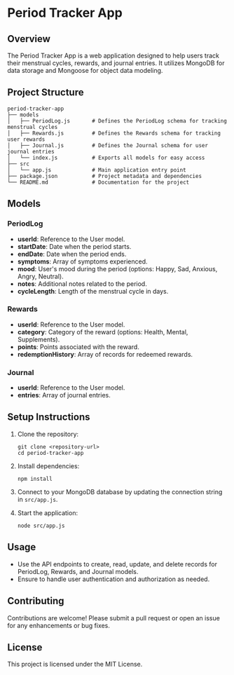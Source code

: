 # Period Tracker App

## Overview
The Period Tracker App is a web application designed to help users track their menstrual cycles, rewards, and journal entries. It utilizes MongoDB for data storage and Mongoose for object data modeling.

## Project Structure
```
period-tracker-app
├── models
│   ├── PeriodLog.js       # Defines the PeriodLog schema for tracking menstrual cycles
│   ├── Rewards.js         # Defines the Rewards schema for tracking user rewards
│   ├── Journal.js         # Defines the Journal schema for user journal entries
│   └── index.js           # Exports all models for easy access
├── src
│   └── app.js             # Main application entry point
├── package.json           # Project metadata and dependencies
└── README.md              # Documentation for the project
```

## Models
### PeriodLog
- **userId**: Reference to the User model.
- **startDate**: Date when the period starts.
- **endDate**: Date when the period ends.
- **symptoms**: Array of symptoms experienced.
- **mood**: User's mood during the period (options: Happy, Sad, Anxious, Angry, Neutral).
- **notes**: Additional notes related to the period.
- **cycleLength**: Length of the menstrual cycle in days.

### Rewards
- **userId**: Reference to the User model.
- **category**: Category of the reward (options: Health, Mental, Supplements).
- **points**: Points associated with the reward.
- **redemptionHistory**: Array of records for redeemed rewards.

### Journal
- **userId**: Reference to the User model.
- **entries**: Array of journal entries.

## Setup Instructions
1. Clone the repository:
   ```
   git clone <repository-url>
   cd period-tracker-app
   ```

2. Install dependencies:
   ```
   npm install
   ```

3. Connect to your MongoDB database by updating the connection string in `src/app.js`.

4. Start the application:
   ```
   node src/app.js
   ```

## Usage
- Use the API endpoints to create, read, update, and delete records for PeriodLog, Rewards, and Journal models.
- Ensure to handle user authentication and authorization as needed.

## Contributing
Contributions are welcome! Please submit a pull request or open an issue for any enhancements or bug fixes.

## License
This project is licensed under the MIT License.